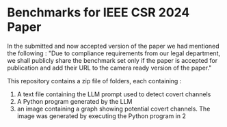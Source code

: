 # Benchmarks for IEEE CSR 2024 Paper

In the submitted and now accepted version of the paper we had mentioned the following : 
"Due to compliance requirements from our legal department, we
shall publicly share the benchmark set only if the paper is accepted for
publication and add their URL to the camera ready version of the paper."

This repository contains a zip file of folders, each containing :
1. A text file containing the LLM prompt used to detect covert channels
2. A Python program generated by the LLM
3. an image containing a graph showing potential covert channels. The image was generated by executing the Python program in 2

